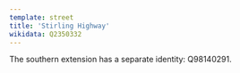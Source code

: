 ```yaml
---
template: street
title: 'Stirling Highway'
wikidata: Q2350332
---
```


The southern extension has a separate identity: Q98140291.
